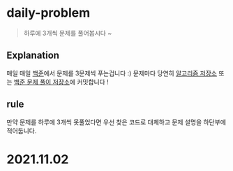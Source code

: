 # daily-problem
> 하루에 3개씩 문제를 풀어봅시다 ~

## Explanation
매일 매일 <a href="https://www.acmicpc.net/">백준</a>에서 문제를 3문제씩 푸는겁니다 :)
문제마다 당연히 <a href="https://github.com/Luciano-JeonHyunJun/CPlusPlus_Algorithms"> 알고리즘 저장소</a> 또는 <a href="https://github.com/Luciano-JeonHyunJun/Baekjun_Cpp">백준 문제 풀이 저장소</a>에 커밋합니다 !

## rule
만약 문제를 하루에 3개씩 못풀었다면 우선 찾은 코드로 대체하고 문제 설명을 하단부에 적어둡니다.

# 2021.11.02
